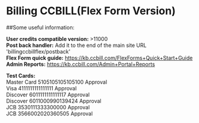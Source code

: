 # Billing CCBILL(Flex Form Version)

##Some useful information:

**User credits compatible version:** >11000  
**Post back handler:** Add it to the end of the main site URL 'billingccbillflex/postback'  
**Flex Form quick guide:** https://kb.ccbill.com/FlexForms+Quick+Start+Guide  
**Admin Reports:** https://kb.ccbill.com/Admin+Portal+Reports

**Test Cards:**  
Master Card 5105105105105100 Approval  
Visa 4111111111111111 Approval  
Discover 6011111111111117 Approval  
Discover 6011000990139424 Approval  
JCB 3530111333300000 Approval  
JCB 3566002020360505 Approval  
